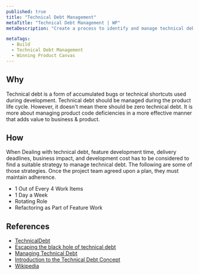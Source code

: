 ```yaml
---
published: true
title: "Technical Debt Management"
metaTitle: "Technical Debt Management | WP"
metaDescription: "Create a process to identify and manage technical debt during the product development. Think of time allocation for non-functional improvements in each sprint."

metaTags:
  - Build
  - Technical Debt Management
  - Winning Product Canvas
---
```


## Why
Technical debt is a form of accumulated bugs or technical shortcuts used during development. Technical debt should be managed during the product life cycle. However, it doesn't mean there should be zero technical debt. It is more about managing product code deficiencies in a more effective manner that adds value to business & product.

## How

When Dealing with technical debt, feature development time, delivery deadlines, business impact, and development cost has to be considered to find a suitable strategy to manage technical debt. The following are some of those strategies. Once the project team agreed upon a plan, they must maintain adherence. 

- 1 Out of Every 4 Work Items
- 1 Day a Week
- Rotating Role
- Refactoring as Part of Feature Work

## References

- [TechnicalDebt](https://martinfowler.com/bliki/TechnicalDebt.html)
- [Escaping the black hole of technical debt](https://www.atlassian.com/agile/software-development/technical-debt)
- [Managing Technical Debt](https://www.pluralsight.com/tech-blog/managing-technical-debt/)
- [Introduction to the Technical Debt Concept](https://www.agilealliance.org/wp-content/uploads/2016/05/IntroductiontotheTechnicalDebtConcept-V-02.pdf)
- [Wikipedia](https://en.wikipedia.org/wiki/Technical_debt)
